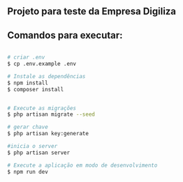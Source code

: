 ## Projeto para teste da Empresa Digiliza


## Comandos para executar:

```bash

# criar .env
$ cp .env.example .env

# Instale as dependências
$ npm install
$ composer install


# Execute as migrações
$ php artisan migrate --seed

# gerar chave
$ php artisan key:generate

#inicia o server
$ php artisan server

# Execute a aplicação em modo de desenvolvimento
$ npm run dev
